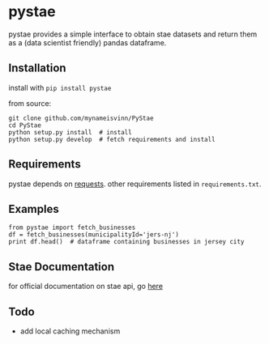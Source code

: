 # pystae
pystae provides a simple interface to obtain stae datasets and return them as a (data scientist friendly) pandas dataframe.

## Installation
install with `pip install pystae`

from source:
``` 
git clone github.com/mynameisvinn/PyStae
cd PyStae
python setup.py install  # install
python setup.py develop  # fetch requirements and install
```

## Requirements
pystae depends on [requests](http://docs.python-requests.org/en/latest/). other requirements listed in `requirements.txt`.

## Examples
```
from pystae import fetch_businesses
df = fetch_businesses(municipalityId='jers-nj')
print df.head()  # dataframe containing businesses in jersey city
```

## Stae Documentation
for official documentation on stae api, go [here](https://docs.municipal.systems/)

## Todo
* add local caching mechanism